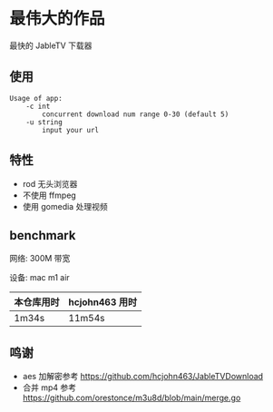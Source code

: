 # 最伟大的作品

最快的 JableTV 下载器

## 使用

```shell
Usage of app:
    -c int
        concurrent download num range 0-30 (default 5)
    -u string
        input your url
```

## 特性

- rod 无头浏览器
- 不使用 ffmpeg
- 使用 gomedia 处理视频

## benchmark

网络: 300M 带宽

设备: mac m1 air

| 本仓库用时 | hcjohn463 用时 |
|-------|--------------|
| 1m34s | 11m54s       |

## 鸣谢

- aes 加解密参考 https://github.com/hcjohn463/JableTVDownload
- 合并 mp4 参考 https://github.com/orestonce/m3u8d/blob/main/merge.go